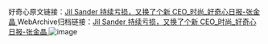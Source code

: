 好奇心原文链接：[Jil Sander 持续亏损，又换了个新 CEO_时尚_好奇心日报-张金晶 ](https://www.qdaily.com/articles/11297.html)
WebArchive归档链接：[Jil Sander 持续亏损，又换了个新 CEO_时尚_好奇心日报-张金晶 ](http://web.archive.org/web/20190623164202/https://www.qdaily.com/articles/11297.html)
![image](http://ww3.sinaimg.cn/large/007d5XDply1g3wggizjnxj30u03kc4q4)